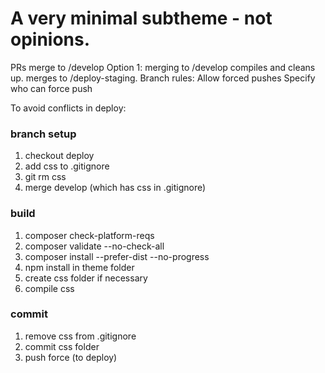 # A very minimal subtheme - not opinions.

PRs merge to /develop
Option 1:
merging to /develop compiles and cleans up. merges to /deploy-staging.
Branch rules:
Allow forced pushes
  Specify who can force push 

To avoid conflicts in deploy:
### branch setup
1. checkout deploy
2. add css to .gitignore
3. git rm css
4. merge develop (which has css in .gitignore)
### build
1. composer check-platform-reqs
2. composer validate --no-check-all
3. composer install --prefer-dist --no-progress
4. npm install in theme folder
5. create css folder if necessary
6. compile css
### commit
1. remove css from .gitignore
2. commit css folder
3. push force (to deploy)
 